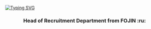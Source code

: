 
[![Typing SVG](https://readme-typing-svg.herokuapp.com?color=%2559447&lines=Hi,+I'm+Anna)](https://git.io/typing-svg)
<h3 align="center"> Head of Recruitment Department from FOJIN :ru: </h3>
